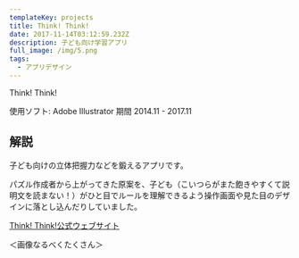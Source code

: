```yaml
---
templateKey: projects
title: Think! Think!
date: 2017-11-14T03:12:59.232Z
description: 子ども向け学習アプリ
full_image: /img/5.png
tags:
  - アプリデザイン
---
```


Think! Think!

使用ソフト: Adobe Illustrator
期間 2014.11 - 2017.11

## 解説

子ども向けの立体把握力などを鍛えるアプリです。

パズル作成者から上がってきた原案を、子ども（こいつらがまた飽きやすくて説明文を読まない！）がひと目でルールを理解できるよう操作画面や見た目のデザインに落とし込んだりしていました。

[Think! Think!公式ウェブサイト](http://think2app.hanamarulab.com)

＜画像なるべくたくさん＞
